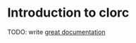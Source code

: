 # Introduction to clorc

TODO: write [great documentation](http://jacobian.org/writing/what-to-write/)
